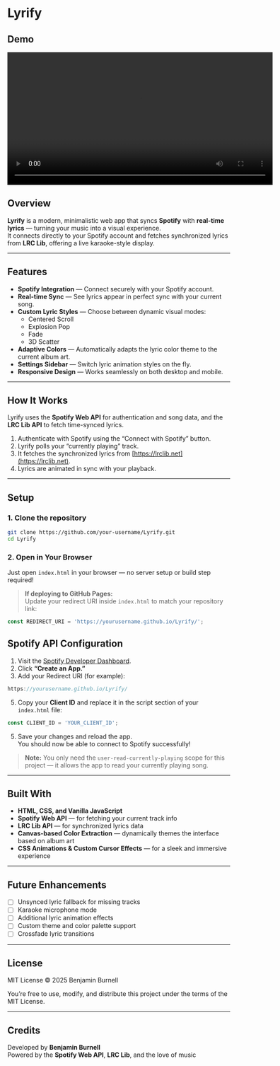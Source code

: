 # Lyrify

## Demo
<video width="600" controls>
  <source src="https://www.dropbox.com/scl/fi/tjch7vrrsciee86nmrguy/Screen-Recording-2025-10-09-162838.mp4?rlkey=2wlpxwbhz0fpnbqduse8mzq06&st=j5nh78d1&dl=1" type="video/mp4">
  Your browser does not support the video tag.
</video>


## Overview

**Lyrify** is a modern, minimalistic web app that syncs **Spotify** with **real-time lyrics** — turning your music into a visual experience.  
It connects directly to your Spotify account and fetches synchronized lyrics from **LRC Lib**, offering a live karaoke-style display.

---

## Features

- **Spotify Integration** — Connect securely with your Spotify account.  
- **Real-time Sync** — See lyrics appear in perfect sync with your current song.  
- **Custom Lyric Styles** — Choose between dynamic visual modes:
  - Centered Scroll  
  - Explosion Pop  
  - Fade  
  - 3D Scatter  
- **Adaptive Colors** — Automatically adapts the lyric color theme to the current album art.  
- **Settings Sidebar** — Switch lyric animation styles on the fly.  
- **Responsive Design** — Works seamlessly on both desktop and mobile.

---

## How It Works

Lyrify uses the **Spotify Web API** for authentication and song data, and the **LRC Lib API** to fetch time-synced lyrics.

1. Authenticate with Spotify using the “Connect with Spotify” button.  
2. Lyrify polls your “currently playing” track.  
3. It fetches the synchronized lyrics from [https://lrclib.net](https://lrclib.net).  
4. Lyrics are animated in sync with your playback.

---

## Setup

### 1. Clone the repository
```bash
git clone https://github.com/your-username/Lyrify.git
cd Lyrify
```

### 2. Open in Your Browser
Just open `index.html` in your browser — no server setup or build step required!

> **If deploying to GitHub Pages:**  
> Update your redirect URI inside `index.html` to match your repository link:
```js
const REDIRECT_URI = 'https://yourusername.github.io/Lyrify/';
```

## Spotify API Configuration

1. Visit the [Spotify Developer Dashboard](https://developer.spotify.com/dashboard).  
2. Click **“Create an App.”**  
3. Add your Redirect URI (for example):
```js
https://yourusername.github.io/Lyrify/
```
5. Copy your **Client ID** and replace it in the script section of your `index.html` file:
```js
const CLIENT_ID = 'YOUR_CLIENT_ID';
```

5. Save your changes and reload the app.  
   You should now be able to connect to Spotify successfully!

> **Note:** You only need the `user-read-currently-playing` scope for this project — it allows the app to read your currently playing song.

---

## Built With

- **HTML, CSS, and Vanilla JavaScript**  
- **Spotify Web API** — for fetching your current track info  
- **LRC Lib API** — for synchronized lyrics data  
- **Canvas-based Color Extraction** — dynamically themes the interface based on album art  
- **CSS Animations & Custom Cursor Effects** — for a sleek and immersive experience  

---

## Future Enhancements

- [ ] Unsynced lyric fallback for missing tracks  
- [ ] Karaoke microphone mode  
- [ ] Additional lyric animation effects  
- [ ] Custom theme and color palette support  
- [ ] Crossfade lyric transitions  

---

## License

MIT License © 2025 Benjamin Burnell

You’re free to use, modify, and distribute this project under the terms of the MIT License.

---

## Credits

Developed by **Benjamin Burnell**  
Powered by the **Spotify Web API**, **LRC Lib**, and the love of music


